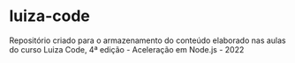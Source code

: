 # luiza-code
Repositório criado para o armazenamento do conteúdo elaborado nas aulas do curso Luiza Code, 4ª edição - Aceleração em Node.js - 2022
